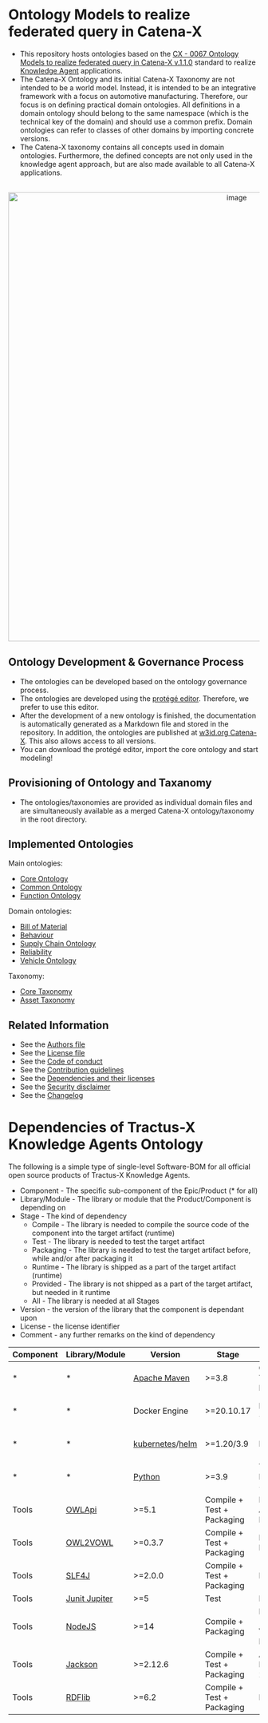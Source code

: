 <!--
 * Copyright (c) 2022,2023 Contributors to the Catena-X Association
 *
 * See the NOTICE file(s) distributed with this work for additional
 * information regarding copyright ownership.
 *
 * This program and the accompanying materials are made available under the
 * terms of the Apache License, Version 2.0 which is available at
 * https://www.apache.org/licenses/LICENSE-2.0.
 *
 * Unless required by applicable law or agreed to in writing, software
 * distributed under the License is distributed on an "AS IS" BASIS, WITHOUT
 * WARRANTIES OR CONDITIONS OF ANY KIND, either express or implied. See the
 * License for the specific language governing permissions and limitations
 * under the License.
 *
 * SPDX-License-Identifier: Apache-2.0
-->

# Ontology Models to realize federated query in Catena-X 

- This repository hosts ontologies based on the [CX - 0067 Ontology Models to realize federated query in Catena-X v.1.1.0](https://catena-x.net/de/standard-library) standard to realize [Knowledge Agent](https://eclipse-tractusx.github.io/docs-kits/kits/knowledge-agents/adoption-view/intro) applications.
- The Catena-X Ontology and its initial Catena-X Taxonomy are not intended to be a world model. Instead, it is intended to be an integrative framework with a focus on automotive manufacturing. Therefore, our focus is on defining practical domain ontologies. All definitions in a domain ontology should belong to the same namespace (which is the technical key of the domain) and should use a common prefix. Domain ontologies can refer to classes of other domains by importing concrete versions.
- The Catena-X taxonomy contains all concepts used in domain ontologies. Furthermore, the defined concepts are not only used in the knowledge agent approach, but are also made available to all Catena-X applications.
</br>

<div align="center"  width="100%">
  <img src="images/ontologies.png" alt="image" width="900" height="auto" />
</div>

## Ontology Development & Governance Process

- The ontologies can be developed based on the ontology governance process.
- The ontologies are developed using the [protégé editor](https://protege.stanford.edu/). Therefore, we prefer to use this editor.
- After the development of a new ontology is finished, the documentation is automatically generated as a Markdown file and stored in the repository. In addition, the ontologies are published at [w3id.org Catena-X](https://w3id.org/catenax). This also allows access to all versions.
- You can download the protégé editor, import the core ontology and start modeling!

## Provisioning of Ontology and Taxanomy

- The ontologies/taxonomies are provided as individual domain files and are simultaneously available as a merged Catena-X ontology/taxonomy in the root directory.

## Implemented Ontologies

Main ontologies:

- [Core Ontology](docs/core_ontology.md)
- [Common Ontology](docs/common_ontology.md)
- [Function Ontology](docs/function_ontology.md)

Domain ontologies:
- [Bill of Material](docs/bill-of-material_ontology.md)
- [Behaviour](docs/behaviour_ontology.md)
- [Supply Chain Ontology](docs/supply-chain_ontology.md)
- [Reliability](docs/reliability_ontology.md)
- [Vehicle Ontology](docs/vehicle_ontology.md)

Taxonomy:
- [Core Taxonomy](docs/core_taxonomy.md)
- [Asset Taxonomy](docs/asset_taxonomy.md)

## Related Information

* See the [Authors file](AUTHORS.md)
* See the [License file](LICENSE)
* See the [Code of conduct](CODE_OF_CONDUCT.md)
* See the [Contribution guidelines](CONTRIBUTING.md)
* See the [Dependencies and their licenses](NOTICE.md)
* See the [Security disclaimer](SECURITY.md)
* See the [Changelog](CHANGELOG.md)

# Dependencies of Tractus-X Knowledge Agents Ontology

The following is a simple type of single-level Software-BOM for all official open source products of Tractus-X Knowledge Agents. 

* Component - The specific sub-component of the Epic/Product (* for all)
* Library/Module - The library or module that the Product/Component is depending on
* Stage - The kind of dependency 
  * Compile - The library is needed to compile the source code of the component into the target artifact (runtime)
  * Test - The library is needed to test the target artifact
  * Packaging - The library is needed to test the target artifact before, while and/or after packaging it
  * Runtime - The library is shipped as a part of the target artifact (runtime)
  * Provided - The library is not shipped as a part of the target artifact, but needed in it runtime
  * All - The library is needed at all Stages
* Version - the version of the library that the component is dependant upon
* License - the license identifier
* Comment - any further remarks on the kind of dependency

| Component | Library/Module  | Version | Stage | License | Comment |
| -- | --- | --- | --- | --- | ---| 
| * | * | [Apache Maven](https://maven.apache.org) | >=3.8 | Compile + Test + Packaging | Apache License 2.0 |     |
| * | * | Docker Engine | >=20.10.17 | Packaging + Provided | Apache License 2.0 |     |
| * | * | [kubernetes](https://kubernetes.io/de/)/[helm](https://helm.sh/) | >=1.20/3.9 | Provided | Apache License 2.0 |     |
| * | * | [Python](https://www.python.org/) | >=3.9 | Test + Packaging + Provided | Zero Clause BSD |     |
| Tools | [OWLApi](https://github.com/owlcs/owlapi) | >=5.1 | Compile + Test + Packaging | LGPL and Apache License |     |
| Tools | [OWL2VOWL](https://github.com/VisualDataWeb/OWL2VOWL) | >=0.3.7 | Compile + Test + Packaging | MIT License |     |
| Tools | [SLF4J](https://www.slf4j.org) | >=2.0.0 | Compile + Test + Packaging | MIT |     |
| Tools | [Junit Jupiter](https://junit.org) | >=5 | Test | MIT |     |
| Tools | [NodeJS](https://nodejs.org/en/) | >=14 | Compile + Packaging | MIT (Main) + Various Extensions | Only for Json2Sql|
| Tools | [Jackson](https://github.com/FasterXML/jackson) | >=2.12.6 | Compile + Test + Packaging | Apache License 2.0 |     |
| Tools | [RDFlib](https://rdflib.readthedocs.io/en/stable/) | >=6.2 | Compile + Test + Packaging | BSD-3 |     |

